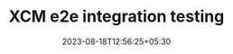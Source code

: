---
title: "XCM e2e integration testing"
description: "Testing XCM"
date: 2023-08-18T12:56:25+05:30
weight: 160
externalLink: https://youtu.be/9CF5FAwlu2c?t=1301
---